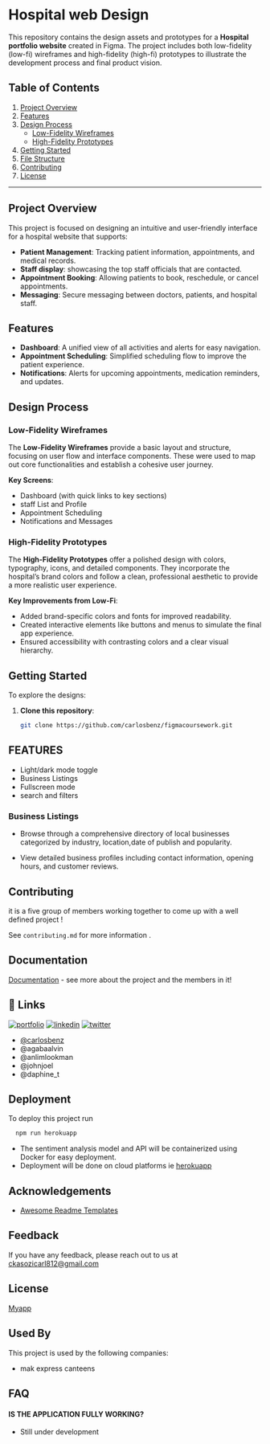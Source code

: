 # Hospital web Design

This repository contains the design assets and prototypes for a **Hospital portfolio website** created in Figma. The project includes both low-fidelity (low-fi) wireframes and high-fidelity (high-fi) prototypes to illustrate the development process and final product vision.

## Table of Contents

1. [Project Overview](#project-overview)
2. [Features](#features)
3. [Design Process](#design-process)
   - [Low-Fidelity Wireframes](#low-fidelity-wireframes)
   - [High-Fidelity Prototypes](#high-fidelity-prototypes)
4. [Getting Started](#getting-started)
5. [File Structure](#file-structure)
6. [Contributing](#contributing)
7. [License](#license)

---

## Project Overview

This project is focused on designing an intuitive and user-friendly interface for a hospital website that supports:
- **Patient Management**: Tracking patient information, appointments, and medical records.
- **Staff display**: showcasing the top staff officials that are contacted.
- **Appointment Booking**: Allowing patients to book, reschedule, or cancel appointments.
- **Messaging**: Secure messaging between doctors, patients, and hospital staff.

## Features

- **Dashboard**: A unified view of all activities and alerts for easy navigation.
- **Appointment Scheduling**: Simplified scheduling flow to improve the patient experience.
- **Notifications**: Alerts for upcoming appointments, medication reminders, and updates.

## Design Process

### Low-Fidelity Wireframes

The **Low-Fidelity Wireframes** provide a basic layout and structure, focusing on user flow and interface components. These were used to map out core functionalities and establish a cohesive user journey.

**Key Screens**:
- Dashboard (with quick links to key sections)
- staff List and Profile
- Appointment Scheduling
- Notifications and Messages


### High-Fidelity Prototypes

The **High-Fidelity Prototypes** offer a polished design with colors, typography, icons, and detailed components. They incorporate the hospital’s brand colors and follow a clean, professional aesthetic to provide a more realistic user experience.

**Key Improvements from Low-Fi**:
- Added brand-specific colors and fonts for improved readability.
- Created interactive elements like buttons and menus to simulate the final app experience.
- Ensured accessibility with contrasting colors and a clear visual hierarchy.



## Getting Started

To explore the designs:

1. **Clone this repository**:
   ```bash
   git clone https://github.com/carlosbenz/figmacoursework.git

## FEATURES

- Light/dark mode toggle
- Business Listings
- Fullscreen mode
- search and filters

### Business Listings
- Browse through a comprehensive directory of local businesses categorized by industry, location,date of publish  and popularity.

- View detailed business profiles including contact information, opening hours, and customer reviews.


## Contributing

it is a five group of members working together to come up with a well defined project !

See `contributing.md` for more information .





## Documentation

[Documentation](https://gitlab.com/group-213020706/local_business_reg)  - see more about the project and the members in it!


## 🔗 Links
[![portfolio](https://img.shields.io/badge/my_portfolio-000?style=for-the-badge&logo=ko-fi&logoColor=white)](https://katherineoelsner.com/)
[![linkedin](https://img.shields.io/badge/linkedin-0A66C2?style=for-the-badge&logo=linkedin&logoColor=white)](https://www.linkedin.com/)
[![twitter](https://img.shields.io/badge/twitter-1DA1F2?style=for-the-badge&logo=twitter&logoColor=white)](https://twitter.com/)

- [@carlosbenz](https://gitlab.com/carlosbenz)
- @agabaalvin
- @anlimlookman
- @johnjoel
- @daphine_t


## Deployment

To deploy this project run

```bash
  npm run herokuapp
```

- The sentiment analysis model and API will be containerized using Docker for easy deployment.
- Deployment will be done on cloud platforms ie [herokuapp](https://www.heroku.com/)

## Acknowledgements

 - [Awesome Readme Templates](https://awesomeopensource.com/project/elangosundar/awesome-README-templates)
 


## Feedback

If you have any feedback, please reach out to us at ckasozicarl812@gmail.com


## License

[Myapp](https://gitlab.com/carlosbenz)


## Used By

This project is used by the following companies:

- mak express canteens 



## FAQ

#### IS THE APPLICATION FULLY WORKING?

- Still under development





